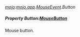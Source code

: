 _[mojo](../../modules/mojo/mojo-module.md):[mojo.app](../../modules/mojo/mojo-app.md).[MouseEvent](../../modules/mojo/mojo-app-mouseevent.md).Button_
##### Property Button:[MouseButton](../../modules/mojo/mojo-input-mousebutton.md)
Mouse button.
